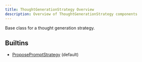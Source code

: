 ```yaml
---
title: ThoughtGenerationStrategy Overview
description: Overview of ThoughtGenerationStrategy components
---
```


Base class for a thought generation strategy.

## Builtins
* [ProposePromptStrategy](/docs/components/thoughtgenerationstrategy/proposepromptstrategy/) (default)